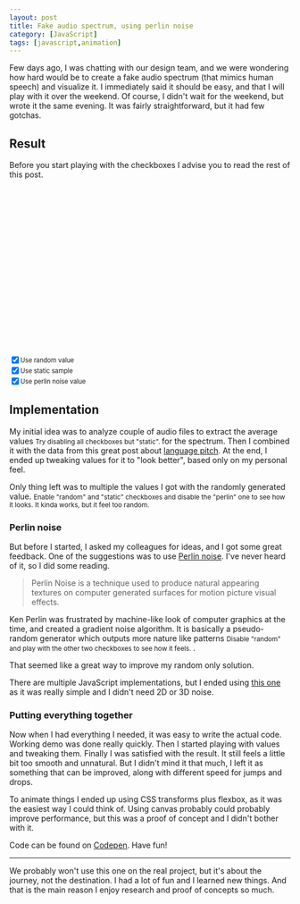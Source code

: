 ```yaml
---
layout: post
title: Fake audio spectrum, using perlin noise
category: [JavaScript]
tags: [javascript,animation]
---
```


Few days ago, I was chatting with our design team, and we were wondering how hard would be to create a fake audio spectrum (that mimics human speech) and visualize it. I immediately said it should be easy, and that I will play with it over the weekend. Of course, I didn't wait for the weekend, but wrote it the same evening. It was fairly straightforward, but it had few gotchas.

## Result

Before you start playing with the checkboxes I advise you to read the rest of this post.

<div class="Spectrum"></div>

<label style="display: block; display: flex; align-items: center; font-size: 0.8em">
  <input type="checkbox" class="Spectrum-checkbox Spectrum-checkbox--random" checked />
  Use random value
</label>
<label style="display: block; display: flex; align-items: center; font-size: 0.8em">
  <input type="checkbox" class="Spectrum-checkbox Spectrum-checkbox--sample" checked />
  Use static sample
</label>
<label style="display: block; display: flex; align-items: center; font-size: 0.8em">
  <input type="checkbox" class="Spectrum-checkbox Spectrum-checkbox--perlin" checked />
  Use perlin noise value
</label>


<style>
.Spectrum {
  align-items: center;
  display: flex;
  height: 300px;
}

.Spectrum-segment {
  background: #345;
  margin: 0 2px;
  height: 100%;
  transition: transform 125ms linear;
  width: 4px;
}
</style>

<script src="/public/examples/audio-spectrum.js"></script>

<!--more-->

## Implementation

My initial idea was to analyze couple of audio files to extract the
<label class="SideNote-trigger">average values</label>
<small class="SideNote">
Try disabling all checkboxes but "static".
</small>
for the spectrum. Then I combined it with the data from this great post about [language pitch](https://erikbern.com/2017/02/01/language-pitch.html). At the end, I ended up tweaking values for it to "look better", based only on my personal feel.

Only thing left was to multiple the values I got with the
<label class="SideNote-trigger">randomly generated value.</label>
<small class="SideNote">
Enable "random" and "static" checkboxes and disable the "perlin" one to see how it looks. It kinda works, but it feel too random.
</small>


### Perlin noise

But before I started, I asked my colleagues for ideas, and I got some great feedback. One of the suggestions was to use [Perlin noise](https://en.wikipedia.org/wiki/Perlin_noise). I've never heard of it, so I did some reading.

> Perlin Noise is a technique used to produce natural appearing textures on computer generated surfaces for motion picture visual effects.

Ken Perlin was frustrated by machine-like look of computer graphics at the time, and created a gradient noise algorithm.  It is basically a pseudo-random generator which outputs more
<label class="SideNote-trigger">nature like patterns</label>
<small class="SideNote">
Disable "random" and play with the other two checkboxes to see how it feels.
</small>.

That seemed like a great way to improve my random only solution.

There are multiple JavaScript implementations, but I ended using [this one](https://codepen.io/anon/pen/vaRdGp) as it was really simple and I didn't need 2D or 3D noise.


### Putting everything together

Now when I had everything I needed, it was easy to write the actual code. Working demo was done really quickly. Then I started playing with values and tweaking them. Finally I was satisfied with the result. It still feels a little bit too smooth and unnatural. But I didn't mind it that much, I left it as something that can be improved, along with different speed for jumps and drops.

To animate things I ended up using CSS transforms plus flexbox, as it was the easiest way I could think of. Using canvas probably could probably improve performance, but this was a proof of concept and I didn't bother with it. 

Code can be found on [Codepen](https://codepen.io/stanko/pen/mvprzX). Have fun!

-----

We probably won't use this one on the real project, but it's about the journey, not the destination. I had a lot of fun and I learned new things. And that is the main reason I enjoy research and proof of concepts so much.

